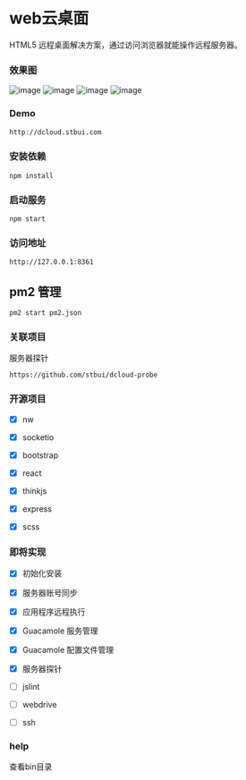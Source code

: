 # web云桌面

HTML5 远程桌面解决方案，通过访问浏览器就能操作远程服务器。

### 效果图
![image](https://raw.githubusercontent.com/stbui/dcloud/master/bin/desktop.jpg)
![image](https://raw.githubusercontent.com/stbui/dcloud/master/bin/browse.jpg)
![image](https://raw.githubusercontent.com/stbui/dcloud/master/bin/server.jpg)
![image](https://raw.githubusercontent.com/stbui/dcloud/master/bin/program.jpg)

### Demo
```bash
http://dcloud.stbui.com
```


### 安装依赖

```
npm install
```

### 启动服务

```
npm start
```

### 访问地址

```
http://127.0.0.1:8361
```

## pm2 管理
```
pm2 start pm2.json
```

### 关联项目

服务器探针
```
https://github.com/stbui/dcloud-probe
```

### 开源项目
- [x] nw
- [x] socketio
- [x] bootstrap
- [x] react
- [x] thinkjs
- [x] express
- [x] scss


### 即将实现
- [x] 初始化安装
- [x] 服务器账号同步
- [x] 应用程序远程执行
- [x] Guacamole 服务管理
- [x] Guacamole 配置文件管理
- [x] 服务器探针
- [ ] jslint
- [ ] webdrive
- [ ] ssh


### help
查看bin目录